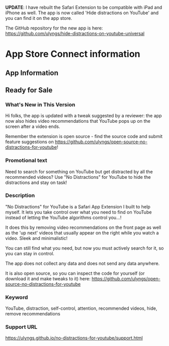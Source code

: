 **UPDATE**: I have rebuilt the Safari Extension to be compatible with iPad and iPhone as well. The app is now called 'Hide distractions on YouTube' and you can find it on the app store.

The GitHub repository for the new app is here: https://github.com/ulyngs/hide-distractions-on-youtube-universal


# App Store Connect information
## App Information


## Ready for Sale
### What's New in This Version
Hi folks, the app is updated with a tweak suggested by a reviewer: the app now also hides video recommendations that YouTube pops up on the screen after a video ends.

Remember the extension is open source - find the source code and submit feature suggestions on https://github.com/ulyngs/open-source-no-distractions-for-youtube!


### Promotional text
Need to search for something on YouTube but get distracted by all the recommended videos? Use "No Distractions" for YouTube to hide the distractions and stay on task!

### Description
"No Distractions" for YouTube is a Safari App Extension I built to help myself. It lets you take control over what you need to find on YouTube instead of letting the YouTube algorithms control you...!

It does this by removing video recommendations on the front page as well as the 'up next' videos that usually appear on the right while you watch a video. Sleek and minimalistic!

You can still find what you need, but now you must actively search for it, so you can stay in control.

The app does not collect any data and does not send any data anywhere.

It is also open source, so you can inspect the code for yourself (or download it and make tweaks to it) here: https://github.com/ulyngs/open-source-no-distractions-for-youtube

### Keyword
YouTube, distraction, self-control, attention, recommended videos, hide, remove recommendations

### Support URL
https://ulyngs.github.io/no-distractions-for-youtube/support.html
